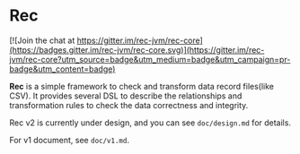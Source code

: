 # Rec

[![Join the chat at https://gitter.im/rec-jvm/rec-core](https://badges.gitter.im/rec-jvm/rec-core.svg)](https://gitter.im/rec-jvm/rec-core?utm_source=badge&utm_medium=badge&utm_campaign=pr-badge&utm_content=badge)

**Rec** is a simple framework to check and transform data record files(like CSV).
It provides several DSL to describe the relationships and transformation rules
 to check the data correctness and integrity.

Rec v2 is currently under design, and you can see `doc/design.md` for details.

For v1 document, see `doc/v1.md`.